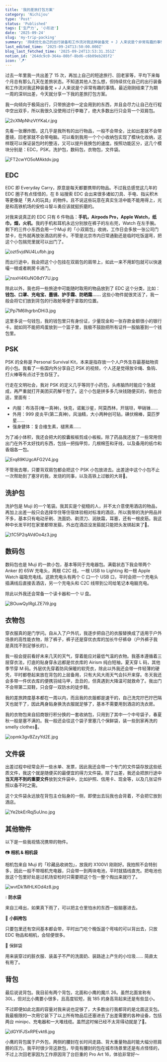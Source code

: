 ```yaml
---
title: '我的差旅打包方案'
category: 'Nichijou'
type: 'Post'
status: 'Published'
tags: ['生产力', '小形迹']
date: '2025-09-24'
slug: 'my-trip-packing'
summary: '持续优化自己的出行装备和工作流对我这种装备党 + J 人来说是个非常有趣的事情。'
last_edited_time: '2025-09-24T13:50:00.000Z'
blog_last_fetched_time: '2025-09-24T13:53:31.351Z'
notion_id: '264dc9c0-364a-80bf-8bd6-c6b09eb285f2'
icon: '🪁'
---
```


过去一年里我一共出差了 15 次，再加上自己的短途旅行、回老家等，平均下来每个月总有那么几天在差旅状态。不知道其他人怎么想，但持续优化自己的出行装备和工作流对我这种装备党 + J 人来说是个非常有趣的事情。最近刚刚结束了为期一周的深圳出差，今天就分享一下我的差旅打包方案。

我一向倾向于极简出行，只带旅途中一定会用到的东西，并且会尽力让自己在行程中空出双手，所以我很久没使用过行李箱了，绝大多数出行只会背一个双肩包。

![2cXMpNhzVtYKaLr.jpg](https://cdn.sa.net/2025/09/24/2cXMpNhzVtYKaLr.jpg)

先看一张爆炸图，这几乎是我所有的出行物品，一般不会带全，比如出差就不会带墨镜，回老家就不会带电脑。可以看到我用一个个小收纳包实现了模块化收纳，这样既可以保证装包时的整洁，又可以提升我换包的速度。按照功能区分，这几个模块分别是：EDC，PSK，洗护包，数码包，衣物包，文件袋。

![FT2cwYO5oMAktdv.jpg](https://cdn.sa.net/2025/09/24/FT2cwYO5oMAktdv.jpg)

## EDC

EDC 即 Everyday Carry，原意是每天都要携带的物品。不过我总感觉这几年的 EDC 圈子有点怪怪的，在 B 站搜索 EDC 会出来很多诸如刀具、手电、指尖积木等更像是「男人的玩具」的物件。且不说这些玩意在真实生活中能不能用得上，光是和高铁机场的安检斗智斗勇应该就挺折磨的。

对我来说真正的 EDC 只有 6 件物品：**手机，Airpods Pro，Apple Watch，纸巾，烟，火机**。我的手机和耳机永远分别放在裤子的左右兜，Watch 在左手腕。剩下的三件小东西会用一个Muji 的「小双肩包」收纳，工作日会多放一张公司门禁卡，在外就再放张酒店的房卡。不管是北京市内日常通勤还是临时吃饭遛弯，把这个小包揣兜里就可以出门了。

![ozt5vjdNU4Lufbh.jpg](https://cdn.sa.net/2025/09/24/ozt5vjdNU4Lufbh.jpg)

而出行途中，我会把这个小包挂在双肩包的肩带上，如此一来不用卸包就可以快速嘬一根或者刷房卡进门。

![nsxH4KluNO8dY7U.jpg](https://cdn.sa.net/2025/09/24/nsxH4KluNO8dY7U.jpg)

除此以外，我也将一些旅途中可能随时取用的物品放到了 EDC 这个分类，比如：**钱包、口罩、充电宝、墨镜、护手霜、防晒霜……** 这些小物件就很灵活了，我一般会将它们放到背包的行政舱等便于拿取的位置。

![Pp7M6IhgrbnDHi3.jpg](https://cdn.sa.net/2025/09/24/Pp7M6IhgrbnDHi3.jpg)

这里多说一句钱包，我的钱包里只有身份证，少量现金和一张存款金额很小的银行卡。就如同不能把鸡蛋放到一个篮子里，我极不鼓励把所有证件一股脑塞到一个钱包里。

## PSK

PSK 的全称是 Personal Survival Kit，本来是指存放一个人户外生存最基础物资的小包。我看了一些国内外分享自己 PSK 的视频，个人还是觉得放伞绳、鱼钩、打火棒等有点过于生存狂了。

行走在文明社会，我对 PSK 的定义几乎等同于小药包，头疼脑热时能应个急就成，再严重就打开美团买药解千愁了。这个小包是拼多多几块钱随便买的，倒也合适，里面有：

- 内服：布洛芬(唯一真神)，快克，诺氟沙星，阿莫西林，开瑞坦，甲硝锉……
- 外用：999 皮炎平(第二真神)，风油精，大小两种创可贴，碘伏棉棒，莫匹罗星……
- 强身健体：复合维生素，褪黑素……

为了减小体积，我还会把大的胶囊板板剪成小板板。除了药品我还放了一些常用但出门在外不太好找的东西，包括一把指甲剪，几根棉签和牙线，以及备用的纸巾和香烟各一包。

![Erq89KUgcAFG2V4.jpg](https://cdn.sa.net/2025/09/24/Erq89KUgcAFG2V4.jpg)

不管我去哪，只要背双肩包都会把这个 PSK 小包放进去。出差途中这个小包不止一次帮助到了塞牙的我，发烧的同事，以及高铁上过敏的大哥🥺。

## 洗护包

洗护包是 Muji 的一个笔袋。我其实是个挺糙的人，并不太介意使用酒店的物品，再加上出差一般只会选择华住等住宿体验相对标准的酒店，所以我带的洗护用品并不多，基本只有电动牙刷、洗面奶、剃须刀、润肤霜，耳塞，还有一根皮筋。我这种中长发平时在家里都带发箍，外出在酒店没发箍就只能把头发绑起来了🤣。

![t1C5P2qAVdOo4z3.jpg](https://cdn.sa.net/2025/09/24/t1C5P2qAVdOo4z3.jpg)

## 数码包

数码包也是 Muji 的一款小包，基本等同于充电器包。满载状态下我会带两个 Anker 的 65W 充电头，两根 C2C 线，一根 USB to Lighting 和一根 Apple Watch 磁吸充电线。这款充电头有两个 C 口一个 USB 口，平时会把一个充电头插满线后直接丢酒店，另一个充电头和 C2C 线带到公司给笔记本电脑充电。

除此以外我还会常备一个读卡器和一个 U 盘。

![BOuwQylRgLZE7i9.jpg](https://cdn.sa.net/2025/09/24/BOuwQylRgLZE7i9.jpg)

## 衣物包

穿衣服真的是门学问。自从入了户外坑，我逐步把自己的衣服替换成了适用于户外场景的高性能衣物，除了裤子，裤子还是穿优衣库的加长牛仔裤😅（户外裤子我是真找不到足够长的）。

我一般会提前看好未来几天的天气，穿着能应对最低气温的衣物。我基本遵循着三层穿衣法，打底的贴身穿永远都是优衣库的 Airism 纯白短袖，夏天穿 L 码，其他季节穿 M 码。外层优先穿着防风保暖的软壳衣，除此以外我还会带一件轻薄的硬壳，平时都卷起来放在背包的上层备用，只有大风大雨天气会抖开来穿。冬天我还会多带一件优衣库的便携羽绒马甲，丑丑的，但真遇到大降温可就救命了。我出门不会带第二双鞋，只会穿一双防水的徒步鞋。

我的差旅跨度基本都在一周以内，而且我的衣服都是速干的，自己洗完拧巴拧巴隔天也就干了，因此两身贴身换洗衣服就足够了，基本不需要用到酒店的洗衣房。

我的衣物包来自招商银行积分换的一套收纳包，只用到了其中一个中号袋子，春夏秋一般是塞不满的。我一般还会往这个袋子里塞几个保鲜袋，装一些到家再洗的 smelly clothes🌚。

![opmk3gvBZzyYd2E.jpg](https://cdn.sa.net/2025/09/24/opmk3gvBZzyYd2E.jpg)

## 文件袋

出差过程中经常会开一些水单、发票，因此我还会带一个专门的文件袋存放这些纸质文件，我这个就是随便买的最便宜的得力文件袋。除了出差，我还会把旅行途中**当天用不到的重要文件**放到文件袋中，比如护照、信用卡、现金等，以及几张证件照以备不时之需。

这个文件袋永远放在背包主仓贴身的一侧，即使出去玩我也会背着，不会把它放到酒店。

![Ye2bkErRqj5uUno.jpg](https://cdn.sa.net/2025/09/24/Ye2bkErRqj5uUno.jpg)

## 其他物件

以下是一些我视情况携带的物件。

📷 **相机 & 相机袋**

相机包来自 Muji 的「珍藏品收纳包」，放我的 X100VI 刚刚好。我拍照不会特别多，因此一般不带相机充电器，只会带一到两块电池，平时就插线直充。把电池也放这个包里好处是过机场安检时只需要把这个包一整个掏出来就行了。

![wvtDk1MHLKOd4z8.jpg](https://cdn.sa.net/2025/09/24/wvtDk1MHLKOd4z8.jpg)

💧 **防水袋**

来自三峰出，如果真下雨了，可以把主仓里怕水的东西一股脑塞进去。

👜 **小斜挎包**

只要包里还有空间基本都会带，平时出门吃个晚饭遛个弯啥的可以背出去，只放 EDC 物品和相机，会轻便很多。

🍉 保鲜袋

用来装穿过的脏衣服、装盖子不严的洗面奶、装路途上产生的小垃圾…… 简直太有用了。

## 背包

最后说说背包。我目前有两个背包，北面和小鹰的魔爪 26。虽然北面宣称有 30L，但对比小鹰要小很多，且高度较短，我 185 的身高背起来还是有些显小。

不过即便如此北面的容量对我来说也足够了，大多数出行我都背的是北面这支包。我最极限的一次用它装下了以上所有物品后还塞进去了出差需要的各种设备，包括两台 minipc、充电器和一大堆线缆。虽然这时候已经不太背得动就是了🌚。

![dGYIFJSxRPEvkt6.jpg](https://cdn.sa.net/2025/09/24/dGYIFJSxRPEvkt6.jpg)

小鹰的背包属于户外包，两侧的腰封在长时间走路、背大重量物品时能大幅分担肩膀的压力。我平时很少背这款包，毕竟有腰封的包在城市场景里还是有点怪怪的，不过上次回老家因为工作原因背了台巨重的 Pro Art 16，体验非常好～
